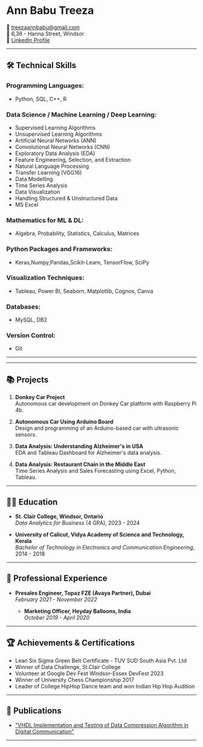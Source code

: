 # Ann Babu Treeza

📧 [treezaannbabu@gmail.com](mailto:treezaannbabu@gmail.com)  
📍 6,36 - Hanna Street, Windsor  
🔗 [LinkedIn Profile](https://www.linkedin.com/in/ann-treeza/)

---

## 🛠 Technical Skills

### Programming Languages:
- Python, SQL, C++, R

### Data Science / Machine Learning / Deep Learning:
- Supervised Learning Algorithms
- Unsupervised Learning Algorithms
- Artificial Neural Networks (ANN)
- Convolutional Neural Networks (CNN)
- Exploratory Data Analysis (EDA)
- Feature Engineering, Selection, and Extraction
- Natural Language Processing
- Transfer Learning (VGG16)
- Data Modelling
- Time Series Analysis
- Data Visualization
- Handling Structured & Unstructured Data
- MS Excel

### Mathematics for ML & DL:
- Algebra, Probability, Statistics, Calculus, Matrices
  
### Python Packages and Frameworks:
- Keras,Numpy,Pandas,Scikit-Learn, TensorFlow, SciPy
  
### Visualization Techniques:
- Tableau, Power BI, Seaborn, Matplotlib, Cognos, Canva

### Databases:
- MySQL, DB2

### Version Control:
- Git
---
  ---

## 📚 Projects

1. **Donkey Car Project**  
   Autonomous car development on Donkey Car platform with Raspberry Pi 4b.
   
2. **Autonomous Car Using Arduino Board**  
   Design and programming of an Arduino-based car with ultrasonic sensors.

3. **Data Analysis: Understanding Alzheimer's in USA**  
   EDA and Tableau Dashboard for Alzheimer's data analysis.

4. **Data Analysis: Restaurant Chain in the Middle East**  
   Time Series Analysis and Sales Forecasting using Excel, Python, Tableau.

---

## 👩‍🎓 Education

- **St. Clair College, Windsor, Ontario**  
  _Data Analytics for Business_ (4 GPA), 2023 - 2024

- **University of Calicut, Vidya Academy of Science and Technology, Kerala**  
  _Bachelor of Technology in Electronics and Communication Engineering_, 2014 - 2018

---

## 💼 Professional Experience


- **Presales Engineer, Topaz FZE (Avaya Partner), Dubai**  
  _February 2021 - November 2022_

  - **Marketing Officer, Heyday Balloons, India**  
  _October 2019 - April 2020_


---

## 🏆 Achievements & Certifications

- Lean Six Sigma Green Belt Certificate - TUV SUD South Asia Pvt. Ltd
- Winner of Data Challenge, St.Clair College
- Volunteer at Google Dev Fest Windsor-Essex DevFest 2023
- Winner of University Chess Championship 2017
- Leader of College HipHop Dance team and won Indian Hip Hop Audition

---

## 📝 Publications

- ["VHDL Implementation and Testing of Data Compression Algorithm in Digital Communication"](https://zenodo.org/record/1227209#.YnvZBehBzIU)

---
